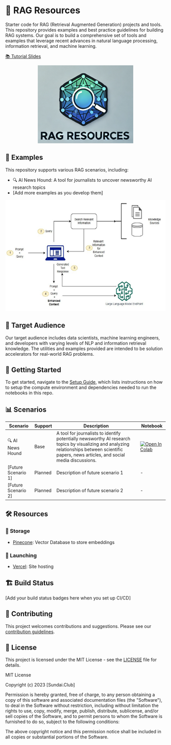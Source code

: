 # 🚀 RAG Resources

Starter code for RAG (Retrieval Augmented Generation) projects and tools. This repository provides examples and best practice guidelines for building RAG systems. Our goal is to build a comprehensive set of tools and examples that leverage recent advances in natural language processing, information retrieval, and machine learning.

[📚 Tutorial Slides](https://docs.google.com/presentation/d/1dzA5O_DFhXtvsByuDG37SlUHvIUyYBrpdFIAod5SFho/edit?usp=sharing)

<p align="center">
  <img src="download5.png" alt="RAG Resources Logo" width="300"/>
</p>

## 🌟 Examples

This repository supports various RAG scenarios, including:

- 🔍 AI News Hound: A tool for journalists to uncover newsworthy AI research topics
- [Add more examples as you develop them]

<p align="center">
  <img src="rag_pipeline.jpg" alt="RAG Scenarios Overview" height="350"/>
</p>

## 👥 Target Audience

Our target audience includes data scientists, machine learning engineers, and developers with varying levels of NLP and information retrieval knowledge. The utilities and examples provided are intended to be solution accelerators for real-world RAG problems.

## 🚀 Getting Started

To get started, navigate to the [Setup Guide](link_to_your_setup_guide.md), which lists instructions on how to setup the compute environment and dependencies needed to run the notebooks in this repo.

## 📊 Scenarios

| Scenario | Support | Description | Notebook |
|----------|---------|-------------|----------|
| 🔍 AI News Hound | Base | A tool for journalists to identify potentially newsworthy AI research topics by visualizing and analyzing relationships between scientific papers, news articles, and social media discussions. | [![Open In Colab](https://colab.research.google.com/assets/colab-badge.svg)](https://colab.research.google.com/drive/1KfPY-RPPCYX9hBdtRPDRNCXlFKRl0EiL?usp=sharing) |
| [Future Scenario 1] | Planned | Description of future scenario 1 | - |
| [Future Scenario 2] | Planned | Description of future scenario 2 | - |

## 🛠️ Resources

### 💾 Storage
- [Pinecone](https://www.pinecone.io/): Vector Database to store embeddings

### 🚀 Launching
- [Vercel](https://vercel.com/): Site hosting

## 🏗️ Build Status

[Add your build status badges here when you set up CI/CD]

## 🤝 Contributing

This project welcomes contributions and suggestions. Please see our [contribution guidelines](link_to_your_contributing.md).

## 📄 License

This project is licensed under the MIT License - see the [LICENSE](LICENSE) file for details.

MIT License

Copyright (c) 2023 [Sundai.Club]

Permission is hereby granted, free of charge, to any person obtaining a copy
of this software and associated documentation files (the "Software"), to deal
in the Software without restriction, including without limitation the rights
to use, copy, modify, merge, publish, distribute, sublicense, and/or sell
copies of the Software, and to permit persons to whom the Software is
furnished to do so, subject to the following conditions:

The above copyright notice and this permission notice shall be included in all
copies or substantial portions of the Software.
